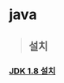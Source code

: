 # java

> ## 설치

### [JDK 1.8 설치](https://github.com/ka0824/java/blob/main/installation/install_java.md)
